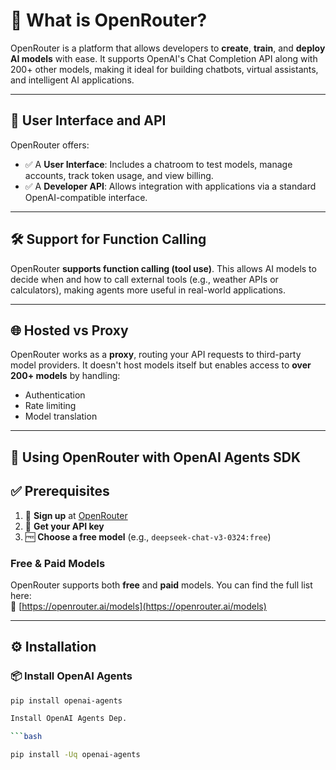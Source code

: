 # 📡 What is OpenRouter?

OpenRouter is a platform that allows developers to **create**, **train**, and **deploy AI models** with ease. It supports OpenAI's Chat Completion API along with 200+ other models, making it ideal for building chatbots, virtual assistants, and intelligent AI applications.

---

## 🧭 User Interface and API

OpenRouter offers:

- ✅ A **User Interface**: Includes a chatroom to test models, manage accounts, track token usage, and view billing.
- ✅ A **Developer API**: Allows integration with applications via a standard OpenAI-compatible interface.

---

## 🛠️ Support for Function Calling

OpenRouter **supports function calling (tool use)**. This allows AI models to decide when and how to call external tools (e.g., weather APIs or calculators), making agents more useful in real-world applications.

---

## 🌐 Hosted vs Proxy

OpenRouter works as a **proxy**, routing your API requests to third-party model providers. It doesn't host models itself but enables access to **over 200+ models** by handling:

- Authentication
- Rate limiting
- Model translation

---

## 🤖 Using OpenRouter with OpenAI Agents SDK

## ✅ Prerequisites

1. 🔐 **Sign up** at [OpenRouter](https://openrouter.ai)
2. 🧪 **Get your API key**
3. 🆓 **Choose a free model** (e.g., `deepseek-chat-v3-0324:free`)

### Free & Paid Models

OpenRouter supports both **free** and **paid** models. You can find the full list here:  
📄 [https://openrouter.ai/models](https://openrouter.ai/models)

---

## ⚙️ Installation

### 📦 Install OpenAI Agents

```bash
pip install openai-agents

Install OpenAI Agents Dep.

```bash

pip install -Uq openai-agents
